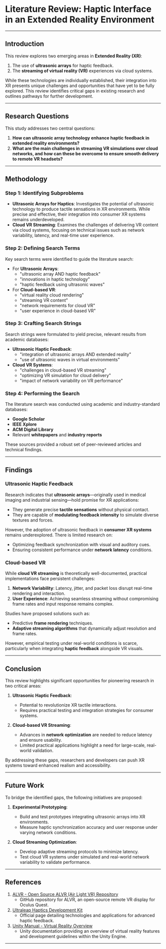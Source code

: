 # Literature Review: Haptic Interface in an Extended Reality Environment  

---

## Introduction  
This review explores two emerging areas in **Extended Reality (XR)**:  
1. The use of **ultrasonic arrays** for haptic feedback.  
2. The **streaming of virtual reality (VR)** experiences via cloud systems.  

While these technologies are individually established, their integration into XR presents unique challenges and opportunities that have yet to be fully explored. This review identifies critical gaps in existing research and outlines pathways for further development.  

---

## Research Questions  
This study addresses two central questions:  
1. **How can ultrasonic array technology enhance haptic feedback in extended reality environments?**  
2. **What are the main challenges in streaming VR simulations over cloud networks, and how can these be overcome to ensure smooth delivery to remote VR headsets?**  

---

## Methodology  

### Step 1: Identifying Subproblems  
- **Ultrasonic Arrays for Haptics**: Investigates the potential of ultrasonic technology to produce tactile sensations in XR environments. While precise and effective, their integration into consumer XR systems remains underdeveloped.  
- **Cloud VR Streaming**: Examines the challenges of delivering VR content via cloud systems, focusing on technical issues such as network variability, latency, and real-time user experience.  

### Step 2: Defining Search Terms  
Key search terms were identified to guide the literature search:  
- For **Ultrasonic Arrays**:  
  - "ultrasonic array AND haptic feedback"  
  - "innovations in haptic technology"  
  - "haptic feedback using ultrasonic waves"  
- For **Cloud-based VR**:  
  - "virtual reality cloud rendering"  
  - "streaming VR content"  
  - "network requirements for cloud VR"  
  - "user experience in cloud-based VR"  

### Step 3: Crafting Search Strings  
Search strings were formulated to yield precise, relevant results from academic databases:  
- **Ultrasonic Haptic Feedback**:  
  - "integration of ultrasonic arrays AND extended reality"  
  - "use of ultrasonic waves in virtual environments"  
- **Cloud VR Systems**:  
  - "challenges in cloud-based VR streaming"  
  - "optimizing VR simulation for cloud delivery"  
  - "impact of network variability on VR performance"  

### Step 4: Performing the Search  
The literature search was conducted using academic and industry-standard databases:  
- **Google Scholar**  
- **IEEE Xplore**  
- **ACM Digital Library**  
- Relevant **whitepapers** and **industry reports**  

These sources provided a robust set of peer-reviewed articles and technical findings.  

---

## Findings  

### Ultrasonic Haptic Feedback  
Research indicates that **ultrasonic arrays**—originally used in medical imaging and industrial sensing—hold promise for XR applications:  
- They generate precise **tactile sensations** without physical contact.  
- They are capable of **modulating feedback intensity** to simulate diverse textures and forces.  

However, the adoption of ultrasonic feedback in **consumer XR systems** remains underexplored. There is limited research on:  
- Optimizing feedback synchronization with visual and auditory cues.  
- Ensuring consistent performance under **network latency** conditions.  

### Cloud-based VR  
While **cloud VR streaming** is theoretically well-documented, practical implementations face persistent challenges:  
1. **Network Variability**: Latency, jitter, and packet loss disrupt real-time rendering and interaction.  
2. **User Experience**: Achieving seamless streaming without compromising frame rates and input response remains complex.  

Studies have proposed solutions such as:  
- Predictive **frame rendering** techniques.  
- **Adaptive streaming algorithms** that dynamically adjust resolution and frame rates.  

However, empirical testing under real-world conditions is scarce, particularly when integrating **haptic feedback** alongside VR visuals.  

---

## Conclusion  
This review highlights significant opportunities for pioneering research in two critical areas:  

1. **Ultrasonic Haptic Feedback**:  
   - Potential to revolutionize XR tactile interactions.  
   - Requires practical testing and integration strategies for consumer systems.  

2. **Cloud-based VR Streaming**:  
   - Advances in **network optimization** are needed to reduce latency and ensure usability.  
   - Limited practical applications highlight a need for large-scale, real-world validation.  

By addressing these gaps, researchers and developers can push XR systems toward enhanced realism and accessibility.  

---

## Future Work  
To bridge the identified gaps, the following initiatives are proposed:  

1. **Experimental Prototyping**:  
   - Build and test prototypes integrating ultrasonic arrays into XR environments.  
   - Measure haptic synchronization accuracy and user response under varying network conditions.  

2. **Cloud Streaming Optimization**:  
   - Develop adaptive streaming protocols to minimize latency.  
   - Test cloud VR systems under simulated and real-world network variability to validate performance.  

---

## References  
1. [ALVR - Open Source ALVR (Air Light VR) Repository](https://github.com/alvr-org/ALVR)  
   - GitHub repository for ALVR, an open-source remote VR display for Oculus Quest.  
2. [Ultraleap Haptics Development Kit](https://leap2.ultraleap.com/products/haptics-development-kit)  
   - Official page detailing technologies and applications for advanced haptic feedback.  
3. [Unity Manual - Virtual Reality Overview](https://docs.unity.com/Manual/VROverview.html)  
   - Unity documentation providing an overview of virtual reality features and development guidelines within the Unity Engine.  

---
